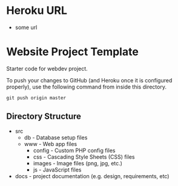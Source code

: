 # Heroku URL
* some url

# Website Project Template
Starter code for webdev project.

To push your changes to GitHub (and Heroku once it is configured properly), use the 
following command from inside this directory.

```
git push origin master
```

## Directory Structure
* src
  * db - Database setup files 
  * www - Web app files
    * config - Custom PHP config files
    * css - Cascading Style Sheets (CSS) files
    * images - Image files (png, jpg, etc.)
    * js - JavaScript files
* docs - project documentation (e.g. design, requirements, etc) 
